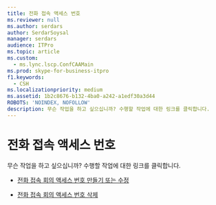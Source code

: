 ```yaml
---
title: 전화 접속 액세스 번호
ms.reviewer: null
ms.author: serdars
author: SerdarSoysal
manager: serdars
audience: ITPro
ms.topic: article
ms.custom:
  - ms.lync.lscp.ConfCAAMain
ms.prod: skype-for-business-itpro
f1.keywords:
  - CSH
ms.localizationpriority: medium
ms.assetid: 1b2c8676-b132-4ba0-a242-a1edf30a3d44
ROBOTS: 'NOINDEX, NOFOLLOW'
description: 무슨 작업을 하고 싶으십니까? 수행할 작업에 대한 링크를 클릭합니다.
---
```


# <a name="dial-in-access-number"></a>전화 접속 액세스 번호

무슨 작업을 하고 싶으십니까? 수행할 작업에 대한 링크를 클릭합니다.

- [전화 접속 회의 액세스 번호 만들기 또는 수정](/previous-versions/office/lync-server-2013/lync-server-2013-create-or-modify-a-dial-in-conferencing-access-number)

- [전화 접속 회의 액세스 번호 삭제](/previous-versions/office/lync-server-2013/lync-server-2013-delete-a-dial-in-conferencing-access-number)